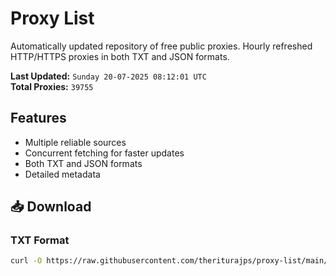 # Proxy List

Automatically updated repository of free public proxies. Hourly refreshed HTTP/HTTPS proxies in both TXT and JSON formats.

**Last Updated:** `Sunday 20-07-2025 08:12:01 UTC`  
**Total Proxies:** `39755`

## Features
- Multiple reliable sources
- Concurrent fetching for faster updates
- Both TXT and JSON formats
- Detailed metadata

## 📥 Download

### TXT Format
```bash
curl -O https://raw.githubusercontent.com/theriturajps/proxy-list/main/proxies.txt